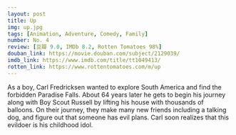 ```yaml
---
layout: post 
title: Up
img: up.jpg
tags: [Animation, Adventure, Comedy, Family]
number: No. 4
review: [豆瓣 9.0, IMDb 8.2, Rotten Tomatoes 98%]
douban_link: https://movie.douban.com/subject/2129039/
imdb_link: https://www.imdb.com/title/tt1049413/
rotten_link: https://www.rottentomatoes.com/m/up
---
```


As a boy, Carl Fredricksen wanted to explore South America and find the forbidden Paradise Falls. About 64 years later he gets to begin his journey along with Boy Scout Russell by lifting his house with thousands of balloons. On their journey, they make many new friends including a talking dog, and figure out that someone has evil plans. Carl soon realizes that this evildoer is his childhood idol.